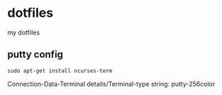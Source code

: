 # dotfiles

my dotfiles

## putty config

    sudo apt-get install ncurses-term

Connection-Data-Terminal details/Terminal-type string: putty-256color

